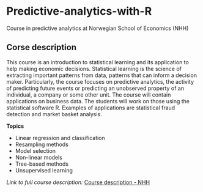 # Predictive-analytics-with-R
Course in predictive analytics at Norwegian School of Economics (NHH)

## Corse description

This course is an introduction to statistical learning and its application to help making economic decisions. Statistical learning is the science of extracting important patterns from data, patterns that can inform a decision maker. Particularly, the course focuses on predictive analytics, the activity of predicting future events or predicting an unobserved property of an individual, a company or some other unit. The course will contain applications on business data. The students will work on those using the statistical software R. Examples of applications are statistical fraud detection and market basket analysis.

**Topics**

* Linear regression and classification
* Resampling methods
* Model selection
* Non-linear models
* Tree-based methods
* Unsupervised learning

*Link to full course description:*
[Course description - NHH](https://www.nhh.no/en/courses/predictive-analytics-with-r/)